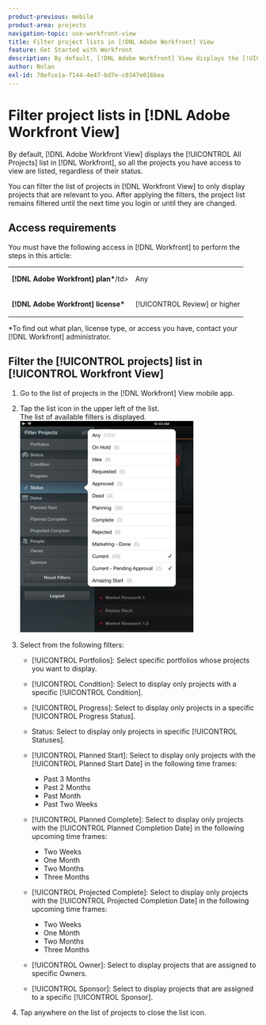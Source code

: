 ```yaml
---
product-previous: mobile
product-area: projects
navigation-topic: use-workfront-view
title: Filter project lists in [!DNL Adobe Workfront] View
feature: Get Started with Workfront
description: By default, [!DNL Adobe Workfront] View displays the [!UICONTROL All Projects] list in [!DNL Workfront], so all the projects you have access to view are listed, regardless of their status.
author: Nolan
exl-id: 78efce1a-f144-4e47-bd7e-c0347e016bea
---
```

# Filter project lists in [!DNL Adobe Workfront View]

By default, [!DNL Adobe Workfront View] displays the [!UICONTROL All Projects] list in [!DNL Workfront], so all the projects you have access to view are listed, regardless of their status.

You can filter the list of projects in [!DNL Workfront View] to only display projects that are relevant to you. After applying the filters, the project list remains filtered until the next time you login or until they are changed.

## Access requirements

You must have the following access in [!DNL Workfront] to perform the steps in this article:

<table style="table-layout:auto"> 
 <col> 
 </col> 
 <col> 
 </col> 
 <tbody> 
  <tr> 
   <td role="rowheader"><strong>[!DNL Adobe Workfront] plan*</strong>/td> 
   <td> <p>Any</p> </td> 
  </tr> 
  <tr> 
   <td role="rowheader"><strong>[!DNL Adobe Workfront] license*</strong></td> 
   <td> <p>[!UICONTROL Review] or higher</p> </td> 
  </tr> 
 </tbody> 
</table>

&#42;To find out what plan, license type, or access you have, contact your [!DNL Workfront] administrator.

## Filter the [!UICONTROL projects] list in [!UICONTROL Workfront View]

1. Go to the list of projects in the [!DNL Workfront] View mobile app.
1. Tap the list icon in the upper left of the list.\
   The list of available filters is displayed.\
   ![WF_View_filters_050621.jpg](assets/wf-view-filters-050621-350x427.jpg)

1. Select from the following filters:

   * [!UICONTROL Portfolios]: Select specific portfolios whose projects you want to display.
   * [!UICONTROL Condition]: Select to display only projects with a specific [!UICONTROL Condition].
   * [!UICONTROL Progress]: Select to display only projects in a specific [!UICONTROL Progress Status].
   * Status: Select to display only projects in specific [!UICONTROL Statuses].
   * [!UICONTROL Planned Start]: Select to display only projects with the [!UICONTROL Planned Start Date] in the following time frames:

      * Past 3 Months
      * Past 2 Months
      * Past Month
      * Past Two Weeks
   * [!UICONTROL Planned Complete]: Select to display only projects with the [!UICONTROL Planned Completion Date] in the following upcoming time frames:

      * Two Weeks
      * One Month
      * Two Months
      * Three Months
   * [!UICONTROL Projected Complete]: Select to display only projects with the [!UICONTROL Projected Completion Date] in the following upcoming time frames:

      * Two Weeks
      * One Month
      * Two Months
      * Three Months
   * [!UICONTROL Owner]: Select to display projects that are assigned to specific Owners.
   * [!UICONTROL Sponsor]: Select to display projects that are assigned to a specific [!UICONTROL Sponsor].




1. Tap anywhere on the list of projects to close the list icon.
